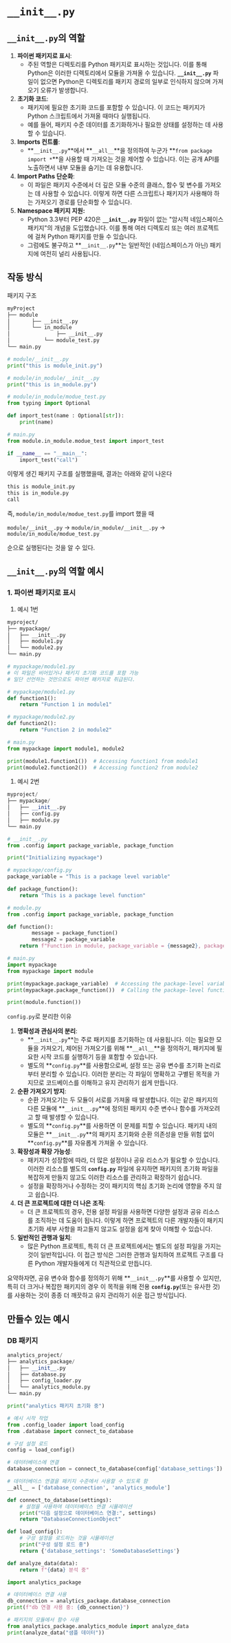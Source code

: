 # `__init__.py`

## `__init__.py`의 역할

1. **파이썬 패키지로 표시**:
    - 주된 역할은 디렉토리를 Python 패키지로 표시하는 것입니다. 이를 통해 Python은 이러한 디렉토리에서 모듈을 가져올 수 있습니다. **`__init__.py`** 파일이 없으면 Python은 디렉토리를 패키지 경로의 일부로 인식하지 않으며 가져오기 오류가 발생합니다.
2. **초기화 코드**:
    - 패키지에 필요한 초기화 코드를 포함할 수 있습니다. 이 코드는 패키지가 Python 스크립트에서 가져올 때마다 실행됩니다.
    - 예를 들어, 패키지 수준 데이터를 초기화하거나 필요한 상태를 설정하는 데 사용할 수 있습니다.
3. **Imports 컨트롤**:
    - **`__init__.py`**에서 **`__all__`**을 정의하여 누군가 **`from package import *`**을 사용할 때 가져오는 것을 제어할 수 있습니다. 이는 공개 API를 노출하면서 내부 모듈을 숨기는 데 유용합니다.
4. **Import Paths 단순화**:
    - 이 파일은 패키지 수준에서 더 깊은 모듈 수준의 클래스, 함수 및 변수를 가져오는 데 사용할 수 있습니다. 이렇게 하면 다른 스크립트나 패키지가 사용해야 하는 가져오기 경로를 단순화할 수 있습니다.
5. **Namespace 패키지 지원:**
    - Python 3.3부터 PEP 420은 **`__init__.py`** 파일이 없는 "암시적 네임스페이스 패키지"의 개념을 도입했습니다. 이를 통해 여러 디렉토리 또는 여러 프로젝트에 걸쳐 Python 패키지를 만들 수 있습니다.
    - 그럼에도 불구하고 **`__init__.py`**는 일반적인 (네임스페이스가 아닌) 패키지에 여전히 널리 사용됩니다.

## 작동 방식

패키지 구조

```markdown
myProject
├── module
│		├── __init__.py
│		└── in_module
│				├── __init__.py
│		    └── module_test.py
└── main.py
```

```python
# module/__init__.py
print("this is module_init.py")
```

```python
# module/in_module/__init__.py
print("this is in_module.py")
```

```python
# module/in_module/modue_test.py
from typing import Optional

def import_test(name : Optional[str]):
    print(name)
```

```python
# main.py
from module.in_module.modue_test import import_test

if __name__ == "__main__":
    import_test("call")
```

이렇게 생긴 패키지 구조를 실행했을때, 결과는 아래와 같이 나온다

```markdown
this is module_init.py
this is in_module.py
call
```

즉, `module/in_module/modue_test.py`를 import 했을 때

`module/__init__.py` → `module/in_module/__init__.py`  → `module/in_module/modue_test.py`

순으로 실행된다는 것을 알 수 있다.

## `__init__.py`의 역할 예시

### 1. 파이썬 패키지로 표시

1. 예시 1번

```markdown
myproject/
├── mypackage/
│   ├── __init__.py
│   ├── module1.py
│   └── module2.py
└── main.py
```

```python
# mypackage/module1.py
# 이 파일은 비어있거나 패키지 초기화 코드를 포함 가능
# 일단 선언하는 것만으로도 파이썬 패키지로 취급된다.
```

```python
# mypackage/module1.py
def function1():
    return "Function 1 in module1"
```

```python
# mypackage/module2.py
def function2():
    return "Function 2 in module2"
```

```python
# main.py
from mypackage import module1, module2

print(module1.function1())  # Accessing function1 from module1
print(module2.function2())  # Accessing function2 from module2
```

1. 예시 2번

```python
myproject/
├── mypackage/
│   ├── __init__.py
│   ├── config.py
│   ├── module.py
└── main.py
```

```python
# __init__.py
from .config import package_variable, package_function

print("Initializing mypackage")
```

```python
# mypackage/config.py
package_variable = "This is a package level variable"

def package_function():
    return "This is a package level function"
```

```python
# module.py
from .config import package_variable, package_function

def function():
		message = package_function()
		message2 = package_variable
    return f"Function in module, package_variable = {message2}, package_function = {message}"
```

```python
# main.py
import mypackage
from mypackage import module

print(mypackage.package_variable)  # Accessing the package-level variable
print(mypackage.package_function())  # Calling the package-level function

print(module.function())
```

`config.py`로 분리한 이유

1. **명확성과 관심사의 분리**:
    - **`__init__.py`**는 주로 패키지를 초기화하는 데 사용됩니다. 이는 필요한 모듈을 가져오기, 제어된 가져오기를 위해 **`__all__`**을 정의하기, 패키지에 필요한 시작 코드를 실행하기 등을 포함할 수 있습니다.
    - 별도의 **`config.py`**를 사용함으로써, 설정 또는 공유 변수를 초기화 논리로부터 분리할 수 있습니다. 이러한 분리는 각 파일이 명확하고 구별된 목적을 가지므로 코드베이스를 이해하고 유지 관리하기 쉽게 만듭니다.
2. **순환 가져오기 방지**:
    - 순환 가져오기는 두 모듈이 서로를 가져올 때 발생합니다. 이는 같은 패키지의 다른 모듈에 **`__init__.py`**에 정의된 패키지 수준 변수나 함수를 가져오려고 할 때 발생할 수 있습니다.
    - 별도의 **`config.py`**를 사용하면 이 문제를 피할 수 있습니다. 패키지 내의 모듈은 **`__init__.py`**의 패키지 초기화와 순환 의존성을 만들 위험 없이 **`config.py`**를 자유롭게 가져올 수 있습니다.
3. **확장성과 확장 가능성**:
    - 패키지가 성장함에 따라, 더 많은 설정이나 공유 리소스가 필요할 수 있습니다. 이러한 리소스를 별도의 **`config.py`** 파일에 유지하면 패키지의 초기화 파일을 복잡하게 만들지 않고도 이러한 리소스를 관리하고 확장하기 쉽습니다.
    - 설정을 확장하거나 수정하는 것이 패키지의 핵심 초기화 논리에 영향을 주지 않고 쉽습니다.
4. **더 큰 프로젝트에 대한 더 나은 조직**:
    - 더 큰 프로젝트의 경우, 전용 설정 파일을 사용하면 다양한 설정과 공유 리소스를 조직하는 데 도움이 됩니다. 이렇게 하면 프로젝트의 다른 개발자들이 패키지 초기화 세부 사항을 파고들지 않고도 설정을 쉽게 찾아 이해할 수 있습니다.
5. **일반적인 관행과 일치**:
    - 많은 Python 프로젝트, 특히 더 큰 프로젝트에서는 별도의 설정 파일을 가지는 것이 일반적입니다. 이 접근 방식은 그러한 관행과 일치하여 프로젝트 구조를 다른 Python 개발자들에게 더 직관적으로 만듭니다.

요약하자면, 공유 변수와 함수를 정의하기 위해 **`__init__.py`**를 사용할 수 있지만, 특히 더 크거나 복잡한 패키지의 경우 이 목적을 위해 전용 **`config.py`**(또는 유사한 것)를 사용하는 것이 종종 더 깨끗하고 유지 관리하기 쉬운 접근 방식입니다.

## 만들수 있는 예시

### DB 패키지

```python
analytics_project/
├── analytics_package/
│   ├── __init__.py
│   ├── database.py
│   ├── config_loader.py
│   └── analytics_module.py
└── main.py
```

```python
print("analytics 패키지 초기화 중")

# 예시 시작 작업
from .config_loader import load_config
from .database import connect_to_database

# 구성 설정 로드
config = load_config()

# 데이터베이스에 연결
database_connection = connect_to_database(config['database_settings'])

# 데이터베이스 연결을 패키지 수준에서 사용할 수 있도록 함
__all__ = ['database_connection', 'analytics_module']
```

```python
def connect_to_database(settings):
    # 설정을 사용하여 데이터베이스 연결 시뮬레이션
    print("다음 설정으로 데이터베이스 연결:", settings)
    return "DatabaseConnectionObject"
```

```python
def load_config():
    # 구성 설정을 로드하는 것을 시뮬레이션
    print("구성 설정 로드 중")
    return {'database_settings': 'SomeDatabaseSettings'}
```

```python
def analyze_data(data):
    return f"{data} 분석 중"
```

```python
import analytics_package

# 데이터베이스 연결 사용
db_connection = analytics_package.database_connection
print(f"db 연결 사용 중: {db_connection}")

# 패키지의 모듈에서 함수 사용
from analytics_package.analytics_module import analyze_data
print(analyze_data("샘플 데이터"))
```